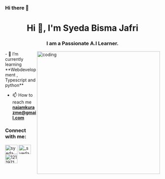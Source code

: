 ### Hi there 👋

<h1 align="center">Hi 👋, I'm Syeda Bisma Jafri</h1>
<h3 align="center">I am a Passionate A.I Learner.</h3>
<img align="right" alt="coding" width="400" src="https://c8.alamy.com/comp/2FX4A22/female-programmer-computer-in-workplace-2FX4A22.jpg">
- 🌱 I’m currently learning **Webdevelopment , Typescript and python**

- 📫 How to reach me **najamkurazme@gmail.com**

<h3 align="left">Connect with me:</h3>
<p align="left">
<a href="https://fb.com/syeda bisma" target="blank"><img align="center" src="https://raw.githubusercontent.com/rahuldkjain/github-profile-readme-generator/master/src/images/icons/Social/facebook.svg" alt="syeda bisma" height="30" width="40" /></a>
<a href="https://instagram.com/_syeda_bisma106" target="blank"><img align="center" src="https://raw.githubusercontent.com/rahuldkjain/github-profile-readme-generator/master/src/images/icons/Social/instagram.svg" alt="_syeda_bisma106" height="30" width="40" /></a>
<a href="https://discord.gg/1211971385828839437" target="blank"><img align="center" src="https://raw.githubusercontent.com/rahuldkjain/github-profile-readme-generator/master/src/images/icons/Social/discord.svg" alt="1211971385828839437" height="30" width="40" /></a>
</p>


